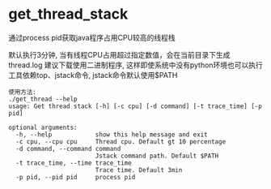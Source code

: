 # get_thread_stack
通过process pid获取java程序占用CPU较高的线程栈

默认执行3分钟, 当有线程CPU占用超过指定数值，会在当前目录下生成thread.log
建议下载使用二进制程序, 这样即使系统中没有python环境也可以执行
工具依赖top、jstack命令, jstack命令默认使用$PATH

```
使用方法: 
./get_thread --help
usage: Get thread stack [-h] [-c cpu] [-d command] [-t trace_time] [-p pid]

optional arguments:
  -h, --help            show this help message and exit
  -c cpu, --cpu cpu     Thread cpu. Default gt 10 percentage
  -d command, --command command
                        Jstack command path. Default $PATH
  -t trace_time, --time trace_time
                        Trace time. Default 3min
  -p pid, --pid pid     process pid
```

